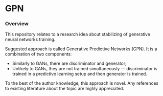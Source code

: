 # GPN

### Overview

This repository relates to a research idea about stabilizing of generative neural networks training.

Suggested approach is called Generative Predictive Networks (GPN). It is a combination of two components:
* Similarly to GANs, there are discriminator and generator;
* Unlikely to GANs, they are not trained simultaneously — discriminator is trained in a predictive learning setup and then generator is trained.

To the best of the author knowledge, this approach is novel. Any references to existing literature about the topic are highly appreciated. 

